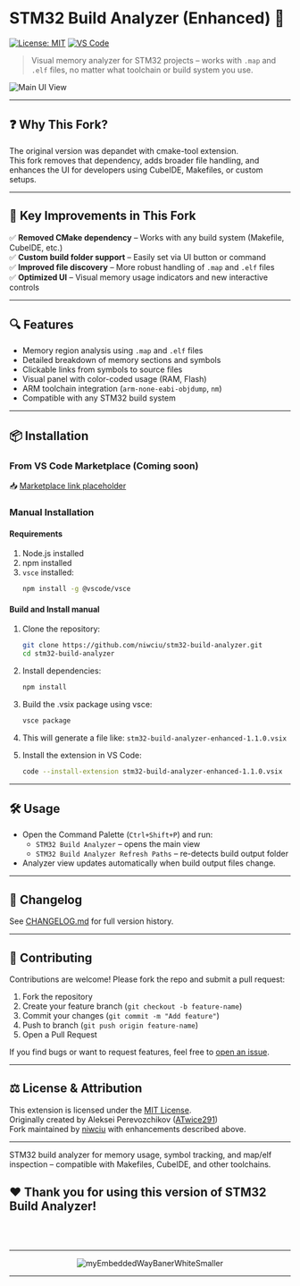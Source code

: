 # STM32 Build Analyzer (Enhanced) 🚀  
[![License: MIT](https://img.shields.io/badge/license-MIT-green.svg)](LICENSE)
[![VS Code](https://img.shields.io/badge/VS%20Code-Extension-blue?logo=visualstudiocode)](#)

> Visual memory analyzer for STM32 projects – works with `.map` and `.elf` files, no matter what toolchain or build system you use.

![Main UI View](images/2.JPG)

---

## ❓ Why This Fork?

The original version was depandet with cmake-tool extension.  
This fork removes that dependency, adds broader file handling, and enhances the UI for developers using CubeIDE, Makefiles, or custom setups.

---

## 🚀 Key Improvements in This Fork

✅ **Removed CMake dependency** – Works with any build system (Makefile, CubeIDE, etc.)  
✅ **Custom build folder support** – Easily set via UI button or command  
✅ **Improved file discovery** – More robust handling of `.map` and `.elf` files  
✅ **Optimized UI** – Visual memory usage indicators and new interactive controls  

---

## 🔍 Features

- Memory region analysis using `.map` and `.elf` files
- Detailed breakdown of memory sections and symbols
- Clickable links from symbols to source files
- Visual panel with color-coded usage (RAM, Flash)
- ARM toolchain integration (`arm-none-eabi-objdump`, `nm`)
- Compatible with any STM32 build system

---

## 📦 Installation

### From VS Code Marketplace (Coming soon)

📥 [Marketplace link placeholder](https://marketplace.visualstudio.com/items?itemName=niwciu.stm32-build-analyzer-enhanced#)

### Manual Installation

#### Requirements

1. Node.js installed  
2. npm installed  
3. `vsce` installed:
   ```bash
   npm install -g @vscode/vsce
   ```

#### Build and Install manual
1. Clone the repository:
   ```bash
   git clone https://github.com/niwciu/stm32-build-analyzer.git
   cd stm32-build-analyzer
   ```
2. Install dependencies:
   ```bash
   npm install
   ```
3. Build the .vsix package using vsce:
   ```bash
   vsce package
   ```
4. This will generate a file like: `stm32-build-analyzer-enhanced-1.1.0.vsix`

5. Install the extension in VS Code: 
   ```bash
   code --install-extension stm32-build-analyzer-enhanced-1.1.0.vsix
   ```


---

## 🛠 Usage

- Open the Command Palette (`Ctrl+Shift+P`) and run:
  - `STM32 Build Analyzer` – opens the main view
  - `STM32 Build Analyzer Refresh Paths` – re-detects build output folder
- Analyzer view updates automatically when build output files change.

---

## 📜 Changelog

See [CHANGELOG.md](CHANGELOG.md) for full version history.

---

## 🤝 Contributing
 
Contributions are welcome! Please fork the repo and submit a pull request:

1. Fork the repository
2. Create your feature branch (`git checkout -b feature-name`)
3. Commit your changes (`git commit -m "Add feature"`)
4. Push to branch (`git push origin feature-name`)
5. Open a Pull Request

If you find bugs or want to request features, feel free to [open an issue](https://github.com/niwciu/stm32-build-analyzer/issues).


---

## ⚖️ License & Attribution

This extension is licensed under the [MIT License](LICENSE).  
Originally created by Aleksei Perevozchikov ([ATwice291](https://github.com/ATwice291))  
Fork maintained by [niwciu](https://github.com/niwciu) with enhancements described above.

---

<!-- SEO note -->
STM32 build analyzer for memory usage, symbol tracking, and map/elf inspection – compatible with Makefiles, CubeIDE, and other toolchains.

## ❤️ Thank you for using this version of STM32 Build Analyzer!

</br></br>
<div align="center">

***

![myEmbeddedWayBanerWhiteSmaller](https://github.com/user-attachments/assets/f4825882-e285-4e02-a75c-68fc86ff5716)
***
</div>